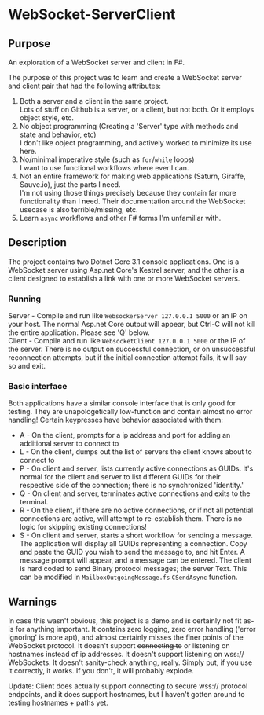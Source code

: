 # WebSocket-ServerClient

## Purpose

An exploration of a WebSocket server and client in F#.

The purpose of this project was to learn and create a WebSocket server and client pair that had the following attributes:  

1) Both a server and a client in the same project.  
    Lots of stuff on Github is a server, or a client, but not both. Or it employs object style, etc.  
2) No object programming (Creating a 'Server' type with methods and state and behavior, etc)  
    I don't like object programming, and actively worked to minimize its use here.  
3) No/minimal imperative style (such as `for`/`while` loops)  
    I want to use functional workflows where ever I can.  
4) Not an entire framework for making web applications (Saturn, Giraffe, Sauve.io), just the parts I need.  
    I'm not using those things precisely because they contain far more functionality than I need. Their documentation around the WebSocket usecase is also terrible/missing, etc.  
5) Learn `async` workflows and other F# forms I'm unfamiliar with.  
    
## Description

The project contains two Dotnet Core 3.1 console applications. One is a WebSocket server using Asp.net Core's Kestrel server, and the other is a client designed to establish a link with one or more WebSocket servers.

### Running

Server - Compile and run like `WebsockerServer 127.0.0.1 5000` or an IP on your host. The normal Asp.net Core output will appear, but Ctrl-C will not kill the entire application. Please see 'Q' below.  
Client - Compile and run like `WebsocketClient 127.0.0.1 5000` or the IP of the server. There is no output on successful connection, or on unsuccessful reconnection attempts, but if the initial connection attempt fails, it will say so and exit.

### Basic interface

Both applications have a similar console interface that is only good for testing. They are unapologetically low-function and contain almost no error handling! Certain keypresses have behavior associated with them:  
  * A - On the client, prompts for a ip address and port for adding an additional server to connect to  
  * L - On the client, dumps out the list of servers the client knows about to connect to
  * P - On client and server, lists currently active connections as GUIDs. It's normal for the client and server to list different GUIDs for their respective side of the connection; there is no synchronized 'identity.'
  * Q - On client and server, terminates active connections and exits to the terminal.
  * R - On the client, if there are no active connections, or if not all potential connections are active, will attempt to re-establish them. There is no logic for skipping existing connections!
  * S - On client and server, starts a short workflow for sending a message. The application will display all GUIDs representing a connection. Copy and paste the GUID you wish to send the message to, and hit Enter. A message prompt will appear, and a message can be entered. The client is hard coded to send Binary protocol messages; the server Text. This can be modified in `MailboxOutgoingMessage.fs` `CSendAsync` function.
  
## Warnings
In case this wasn't obvious, this project is a demo and is certainly not fit as-is for anything important. It contains zero logging, zero error handling ('error ignoring' is more apt), and almost certainly misses the finer points of the WebSocket protocol. It doesn't support ~~connecting to~~ or listening on hostnames instead of ip addresses. It doesn't support listening on wss:// WebSockets. It doesn't sanity-check anything, really. Simply put, if you use it correctly, it works. If you don't, it will probably explode.

Update: Client does actually support connecting to secure wss:// protocol endpoints, and it does support hostnames, but I haven't gotten around to testing hostnames + paths yet.
